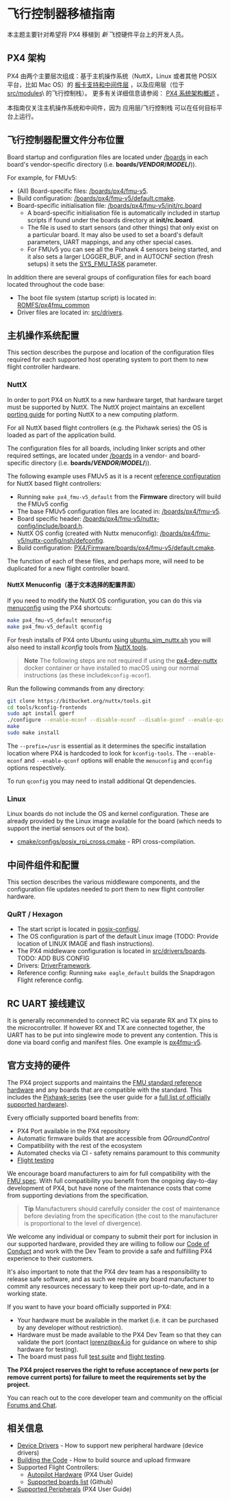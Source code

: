 # 飞行控制器移植指南

本主题主要针对希望将 PX4 移植到 *新* 飞控硬件平台上的开发人员。

## PX4 架构

PX4 由两个主要层次组成：基于主机操作系统（NuttX，Linux 或者其他 POSIX 平台，比如 Mac OS）的 [板卡支持和中间件层](../middleware/README.md) ，以及应用层（位于 [src/modules](https://github.com/PX4/Firmware/tree/master/src/modules)\ 的飞行控制栈）。 更多有关详细信息请参阅： [PX4 系统架构概述](../concept/architecture.md) 。

本指南仅关注主机操作系统和中间件，因为 应用层/飞行控制栈 可以在任何目标平台上运行。

## 飞行控制器配置文件分布位置

Board startup and configuration files are located under [/boards](https://github.com/PX4/Firmware/tree/master/boards/) in each board's vendor-specific directory (i.e. **boards/*VENDOR*/*MODEL*/**)).

For example, for FMUv5:

* (All) Board-specific files: [/boards/px4/fmu-v5](https://github.com/PX4/Firmware/tree/master/boards/px4/fmu-v5). 
* Build configuration: [/boards/px4/fmu-v5/default.cmake](https://github.com/PX4/Firmware/blob/master/boards/px4/fmu-v5/default.cmake).
* Board-specific initialisation file: [/boards/px4/fmu-v5/init/rc.board](https://github.com/PX4/Firmware/blob/master/boards/px4/fmu-v5/init/rc.board) 
  * A board-specific initialisation file is automatically included in startup scripts if found under the boards directory at **init/rc.board**.
  * The file is used to start sensors (and other things) that only exist on a particular board. It may also be used to set a board's default parameters, UART mappings, and any other special cases.
  * For FMUv5 you can see all the Pixhawk 4 sensors being started, and it also sets a larger LOGGER_BUF, and in AUTOCNF section (fresh setups) it sets the [SYS_FMU_TASK](../advanced/parameter_reference.md#SYS_FMU_TASK) parameter.

In addition there are several groups of configuration files for each board located throughout the code base:

* The boot file system (startup script) is located in: [ROMFS/px4fmu\_common](https://github.com/PX4/Firmware/tree/master/ROMFS/px4fmu_common)
* Driver files are located in: [src/drivers](https://github.com/PX4/Firmware/tree/master/src/drivers).

## 主机操作系统配置

This section describes the purpose and location of the configuration files required for each supported host operating system to port them to new flight controller hardware.

### NuttX

In order to port PX4 on NuttX to a new hardware target, that hardware target must be supported by NuttX. The NuttX project maintains an excellent [porting guide](http://www.nuttx.org/Documentation/NuttxPortingGuide.html) for porting NuttX to a new computing platform.

For all NuttX based flight controllers (e.g. the Pixhawk series) the OS is loaded as part of the application build.

The configuration files for all boards, including linker scripts and other required settings, are located under [/boards](https://github.com/PX4/Firmware/tree/master/boards/) in a vendor- and board-specific directory (i.e. **boards/*VENDOR*/*MODEL*/**)).

The following example uses FMUv5 as it is a recent [reference configuration](../debug/reference-design.md) for NuttX based flight controllers:

* Running `make px4_fmu-v5_default` from the **Firmware** directory will build the FMUv5 config
* The base FMUv5 configuration files are located in: [/boards/px4/fmu-v5](https://github.com/PX4/Firmware/tree/master/boards/px4/fmu-v5).
* Board specific header: [/boards/px4/fmu-v5/nuttx-config/include/board.h](https://github.com/PX4/Firmware/blob/master/boards/px4/fmu-v5/nuttx-config/include/board.h). 
* NuttX OS config (created with Nuttx menuconfig): [/boards/px4/fmu-v5/nuttx-config/nsh/defconfig](https://github.com/PX4/Firmware/blob/master/boards/px4/fmu-v5/nuttx-config/nsh/defconfig).
* Build configuration: [PX4/Firmware/boards/px4/fmu-v5/default.cmake](https://github.com/PX4/Firmware/blob/master/boards/px4/fmu-v5/default.cmake).

The function of each of these files, and perhaps more, will need to be duplicated for a new flight controller board.

#### NuttX Menuconfig（基于文本选择的配置界面）

If you need to modify the NuttX OS configuration, you can do this via [menuconfig](https://bitbucket.org/nuttx/nuttx) using the PX4 shortcuts:

```sh
make px4_fmu-v5_default menuconfig
make px4_fmu-v5_default qconfig
```

For fresh installs of PX4 onto Ubuntu using [ubuntu_sim_nuttx.sh](https://raw.githubusercontent.com/PX4/Devguide/master/build_scripts/ubuntu_sim_nuttx.sh) you will also need to install *kconfig* tools from [NuttX tools](https://bitbucket.org/nuttx/tools/src/master/).

> **Note** The following steps are not required if using the [px4-dev-nuttx](https://hub.docker.com/r/px4io/px4-dev-nuttx/) docker container or have installed to macOS using our normal instructions (as these include`kconfig-mconf`).

Run the following commands from any directory:

```sh
git clone https://bitbucket.org/nuttx/tools.git
cd tools/kconfig-frontends
sudo apt install gperf
./configure --enable-mconf --disable-nconf --disable-gconf --enable-qconf --prefix=/usr
make
sudo make install
```

The `--prefix=/usr` is essential as it determines the specific installation location where PX4 is hardcoded to look for `kconfig-tools`. The `--enable-mconf` and `--enable-qconf` options will enable the `menuconfig` and `qconfig` options respectively.

To run `qconfig` you may need to install additional Qt dependencies.

### Linux

Linux boards do not include the OS and kernel configuration. These are already provided by the Linux image available for the board (which needs to support the inertial sensors out of the box).

* [cmake/configs/posix\_rpi\_cross.cmake](https://github.com/PX4/Firmware/blob/master/cmake/configs/posix_rpi_cross.cmake) - RPI cross-compilation.

## 中间件组件和配置

This section describes the various middleware components, and the configuration file updates needed to port them to new flight controller hardware.

### QuRT / Hexagon

* The start script is located in [posix-configs/](https://github.com/PX4/Firmware/tree/master/posix-configs).
* The OS configuration is part of the default Linux image (TODO: Provide location of LINUX IMAGE and flash instructions).
* The PX4 middleware configuration is located in [src/drivers/boards](https://github.com/PX4/Firmware/tree/master/src/drivers/boards). TODO: ADD BUS CONFIG
* Drivers: [DriverFramework](https://github.com/px4/DriverFramework).
* Reference config: Running `make eagle_default` builds the Snapdragon Flight reference config.

## RC UART 接线建议

It is generally recommended to connect RC via separate RX and TX pins to the microcontroller. If however RX and TX are connected together, the UART has to be put into singlewire mode to prevent any contention. This is done via board config and manifest files. One example is [px4fmu-v5](https://github.com/PX4/Firmware/blob/master/src/drivers/boards/px4fmu-v5/manifest.c).

## 官方支持的硬件

The PX4 project supports and maintains the [FMU standard reference hardware](../debug/reference-design.md) and any boards that are compatible with the standard. This includes the [Pixhawk-series](https://docs.px4.io/en/flight_controller/pixhawk_series.html) (see the user guide for a [full list of officially supported hardware](https://docs.px4.io/en/flight_controller/)).

Every officially supported board benefits from:

* PX4 Port available in the PX4 repository
* Automatic firmware builds that are accessible from *QGroundControl*
* Compatibility with the rest of the ecosystem
* Automated checks via CI - safety remains paramount to this community
* [Flight testing](../test_and_ci/test_flights.md)

We encourage board manufacturers to aim for full compatibility with the [FMU spec](https://pixhawk.org/). With full compatibility you benefit from the ongoing day-to-day development of PX4, but have none of the maintenance costs that come from supporting deviations from the specification.

> **Tip** Manufacturers should carefully consider the cost of maintenance before deviating from the specification (the cost to the manufacturer is proportional to the level of divergence).

We welcome any individual or company to submit their port for inclusion in our supported hardware, provided they are willing to follow our [Code of Conduct](../contribute/README.md#code-of-conduct) and work with the Dev Team to provide a safe and fulfilling PX4 experience to their customers.

It's also important to note that the PX4 dev team has a responsibility to release safe software, and as such we require any board manufacturer to commit any resources necessary to keep their port up-to-date, and in a working state.

If you want to have your board officially supported in PX4:

* Your hardware must be available in the market (i.e. it can be purchased by any developer without restriction).
* Hardware must be made available to the PX4 Dev Team so that they can validate the port (contact <lorenz@px4.io> for guidance on where to ship hardware for testing).
* The board must pass full [test suite](../test_and_ci/README.md) and [flight testing](../test_and_ci/test_flights.md).

**The PX4 project reserves the right to refuse acceptance of new ports (or remove current ports) for failure to meet the requirements set by the project.**

You can reach out to the core developer team and community on the official [Forums and Chat](../README.md#support).

## 相关信息

* [Device Drivers](../middleware/drivers.md) - How to support new peripheral hardware (device drivers)
* [Building the Code](../setup/building_px4.md) - How to build source and upload firmware 
* Supported Flight Controllers: 
  * [Autopilot Hardware](https://docs.px4.io/en/flight_controller/) (PX4 User Guide)
  * [Supported boards list](https://github.com/PX4/Firmware/#supported-hardware) (Github)
* [Supported Peripherals](https://docs.px4.io/en/peripherals/) (PX4 User Guide)